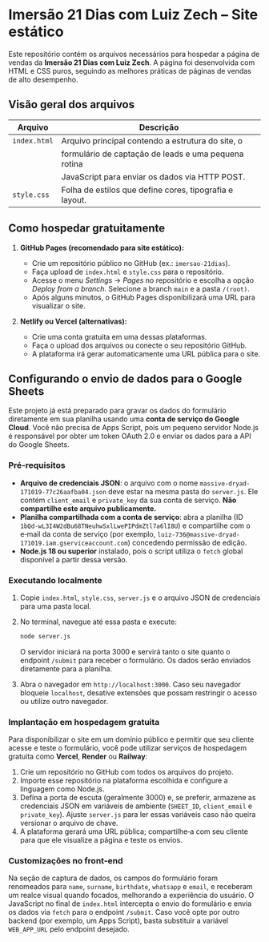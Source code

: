 # Imersão 21 Dias com Luiz Zech – Site estático

Este repositório contém os arquivos necessários para hospedar a página de vendas da
**Imersão 21 Dias com Luiz Zech**. A página foi desenvolvida com HTML e CSS
puros, seguindo as melhores práticas de páginas de vendas de alto desempenho.

## Visão geral dos arquivos

| Arquivo        | Descrição                                              |
|----------------|--------------------------------------------------------|
| `index.html`   | Arquivo principal contendo a estrutura do site, o       |
|                | formulário de captação de leads e uma pequena rotina   |
|                | JavaScript para enviar os dados via HTTP POST.         |
| `style.css`    | Folha de estilos que define cores, tipografia e layout. |

## Como hospedar gratuitamente

1. **GitHub Pages (recomendado para site estático):**
   - Crie um repositório público no GitHub (ex.: `imersao-21dias`).
   - Faça upload de `index.html` e `style.css` para o repositório.
   - Acesse o menu *Settings* → *Pages* no repositório e escolha a opção
     *Deploy from a branch*. Selecione a branch `main` e a pasta `/(root)`.
   - Após alguns minutos, o GitHub Pages disponibilizará uma URL para
     visualizar o site.

2. **Netlify ou Vercel (alternativas):**
   - Crie uma conta gratuita em uma dessas plataformas.
   - Faça o upload dos arquivos ou conecte o seu repositório GitHub.
   - A plataforma irá gerar automaticamente uma URL pública para o site.

## Configurando o envio de dados para o Google Sheets

Este projeto já está preparado para gravar os dados do formulário diretamente
em sua planilha usando uma **conta de serviço do Google Cloud**. Você não
precisa de Apps Script, pois um pequeno servidor Node.js é responsável por
obter um token OAuth 2.0 e enviar os dados para a API do Google Sheets.

### Pré‑requisitos

* **Arquivo de credenciais JSON**: o arquivo com o nome
  `massive-dryad-171019-77c26aafba04.json` deve estar na mesma pasta do
  `server.js`. Ele contém `client_email` e `private_key` da sua conta de
  serviço. **Não compartilhe este arquivo publicamente.**
* **Planilha compartilhada com a conta de serviço**: abra a planilha (ID
  `1bQd-wL3I4W2dBu68TNeuhwSxlLwePIPdmZtl7a6lI8U`) e compartilhe com o e‑mail da
  conta de serviço (por exemplo,
  `luiz-736@massive-dryad-171019.iam.gserviceaccount.com`) concedendo permissão
  de edição.
* **Node.js 18 ou superior** instalado, pois o script utiliza o `fetch`
  global disponível a partir dessa versão.

### Executando localmente

1. Copie `index.html`, `style.css`, `server.js` e o arquivo JSON de
   credenciais para uma pasta local.
2. No terminal, navegue até essa pasta e execute:

   ```bash
   node server.js
   ```

   O servidor iniciará na porta 3000 e servirá tanto o site quanto o
   endpoint `/submit` para receber o formulário. Os dados serão enviados
   diretamente para a planilha.

3. Abra o navegador em `http://localhost:3000`. Caso seu navegador bloqueie
   `localhost`, desative extensões que possam restringir o acesso ou utilize
   outro navegador.

### Implantação em hospedagem gratuita

Para disponibilizar o site em um domínio público e permitir que seu cliente
acesse e teste o formulário, você pode utilizar serviços de hospedagem
gratuita como **Vercel**, **Render** ou **Railway**:

1. Crie um repositório no GitHub com todos os arquivos do projeto.
2. Importe esse repositório na plataforma escolhida e configure a linguagem
   como Node.js.
3. Defina a porta de escuta (geralmente 3000) e, se preferir, armazene as
   credenciais JSON em variáveis de ambiente (`SHEET_ID`, `client_email` e
   `private_key`). Ajuste `server.js` para ler essas variáveis caso não
   queira versionar o arquivo de chave.
4. A plataforma gerará uma URL pública; compartilhe‑a com seu cliente para
   que ele visualize a página e teste os envios.

### Customizações no front‑end

Na seção de captura de dados, os campos do formulário foram renomeados para
`name`, `surname`, `birthdate`, `whatsapp` e `email`, e receberam um
realce visual quando focados, melhorando a experiência do usuário. O
JavaScript no final de `index.html` intercepta o envio do formulário e
envia os dados via `fetch` para o endpoint `/submit`. Caso você opte por
outro backend (por exemplo, um Apps Script), basta substituir a variável
`WEB_APP_URL` pelo endpoint desejado.